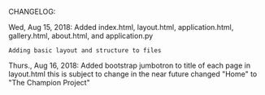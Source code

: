 CHANGELOG:

Wed, Aug 15, 2018:
    Added index.html, layout.html, application.html, gallery.html, about.html, and application.py

    Adding basic layout and structure to files

Thurs., Aug 16, 2018:
    Added bootstrap jumbotron to title of each page in layout.html
      this is subject to change in the near future
    changed "Home" to "The Champion Project"
